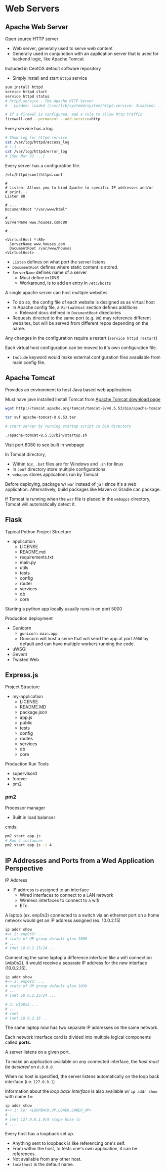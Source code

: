 # Web Servers

## Apache Web Server

Open source HTTP server
- Web server, generally used to serve web content
- Generally used in conjunction with an application server that is used for backend logic, like Apache Tomcat

Included in CentOS default software repository
- Simply install and start `httpd` service

```sh
yum install httpd
service httpd start
service httpd status
# httpd.service - The Apache HTTP Server
#   Loaded: loaded (/usr/lib/systemd/system/httpd.service; disabled; ...)

# If a firewal is configured, add a rule to allow http traffic
firewall-cmd --permanent --add-service=http
```

Every service has a log.

```sh
# Show log for httpd service
cat /var/log/httpd/access_log
# ::1 - - ...
cat /var/log/httpd/error_log
# [Sun Mar 22 ...]
```

Every server has a configuration file.

`/etc/httpd/conf/httpd.conf`
```
#
# Listen: Allows you to bind Apache to specific IP addresses and/or
# print...
Listen 80

# ...
DocumentRoot "/var/www/html"

# ...
SErverName www.houses.com:80

# ...

<VirtualHost *:80>
  ServerName www.houses.com
  DocumentRoot /var/www/houses
<VirtualHost>
```

- `Listen` defines on what port the server listens
- `DocumentRoot` defines where static content is stored.
- `ServerName` defines name of a server
  - Must define in DNS
  - Workaround, is to add an entry in `/etc/hosts`

A single apache server can host multiple websites
- To do so, the config file of each website is designed as as virtual host
- In Apache config file, a `VirtualHost` section defines additions
  - Relevant docs defined in `DocumentRoot` directories
- Requests directed to the same port (e.g. `80`) may reference different websites, but will be served from different repos depending on the name.

Any changes in the configuration require a restart (`service httpd restart`)

Each virtual host configuration can be moved to it's own configuration file.
- `Include` keyword would make external configuration files avaailable from main config file.

## Apache Tomcat

Provides an environment to host Java based web applications

Must have jave installed
Install Tomcat from [Apache Tomcat download page](http://tomcat.apache.org/download-80.cg)

```sh
wget http://tomcat.apache.org/tomcat/tomcat-8/v8.5.53/bin/apache-tomcat-8.5.53.tar.gz

tar xvf apache-tomcat-8.8.53.tar

# start server by running startup script in bin directory

./apache-tomcat-8.5.53/bin/startup.sh
```

Visit port 8080 to see built in webpage

In Tomcat directory,
- Within `bin`, `.bat` files are for Windows and `.sh` for linux
- In `conf` directory store multiple configurations
- `webapps` stores applications run by Tomcat

Before deploying, package w/ `war` instead of `jar` since it's a web application. Alternatively, build packages like Maven or Gradle can package.

If Tomcat is running when the `war` file is placed in the `webapps` directory, Tomcat will automatically detect it.

## Flask

Typical Python Project Structure

- application
  - LICENSE
  - README.md
  - requirements.txt
  - main.py
  - utils
  - tests
  - config
  - router
  - services
  - db
  - core

Starting a python app locally usually runs in on port 5000

Production deployment
- Gunicorn
  - `gunicorn main:app`
  - Gunicorn will host a serve that will send the app at port `8000` by default and can have multiple workers running the code.
- uWSGI
- Gevent
- Twisted Web

## Express.js

Project Structure
- my-application
  - LICENSE
  - README.MD
  - package.json
  - app.js
  - public
  - tests
  - config
  - routes
  - services
  - db
  - core

Production Run Tools

- supervisord
- forever
- pm2

### pm2

Processor manager
- Built in load balancer

cmds:
```sh
pm2 start app.js
# Run 4 instances
pm2 start app.js -i 4
```

## IP Addresses and Ports from a Wed Application Perspective

IP Address
- IP address is assigned to an interface
  - Wired interfaces to connect to a LAN network
  - Wireless interfaces to connect to a wifi
  - ETc.

A laptop (ex. enp0s3) connected to a switch via an ethernet port on a home network would get an IP address assigned (ex. 10.0.2.15)

```sh
ip addr show
#=> 2: enp0s3: ...
# state of UP group default qlen 1000
# ...
# inet 10.0.2.15/24 ...
```

Connecting the same laptop a difference interface like a wifi connection (wlp0s2), it would receive a separate IP address for the new interface (10.0.2.16).

```sh
ip addr show
#=> 2: enp0s3: ...
# state of UP group default qlen 1000
# ...
# inet 10.0.2.15/24 ...

# 3: wlp0s2 ...
# ...
# inet
# inet 10.0.2.16 ...
```

The same laptop now has two separate IP addresses on the same network.

Each network interface card is divided into multiple logical components called __ports__.

A server listens on a given port.

To make an application available on any connected interface, the _host must be declared on `0.0.0.0`_.

When no host is specified, the server listens automatically on the loop back interface (i.e. `127.0.0.1`)

Information about the _loop back interface_ is also available w/ `ip addr show` with name `lo`:

```sh
ip addr show
#=> 1: lo: <LOOPBACK,UP,LOWER,LOWER_UP>
# ...
# inet 127.0.0.1.0/8 scope hose lo
# ...
```

Every host has a loopback set up.
- Anything sent to loopback is like referencing one's self.
- From within the host, to tests one's own application, it can be references.
- Not available from any other host.
- `localhost` is the default name.
